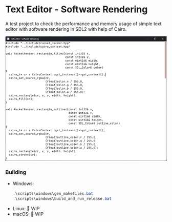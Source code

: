 # Text Editor - Software Rendering
A test project to check the performance and memory usage of simple text editor with software rendering in SDL2 with help of Cairo.

![editor screenshot](./screenshots/editor.png)

### Building
- Windows:
  ```powershell
  .\scripts\windows\gen_makefiles.bat
  .\scripts\windows\build_and_run_release.bat
  ```
- Linux:
  🚧 WIP
- macOS:
  🚧 WIP
